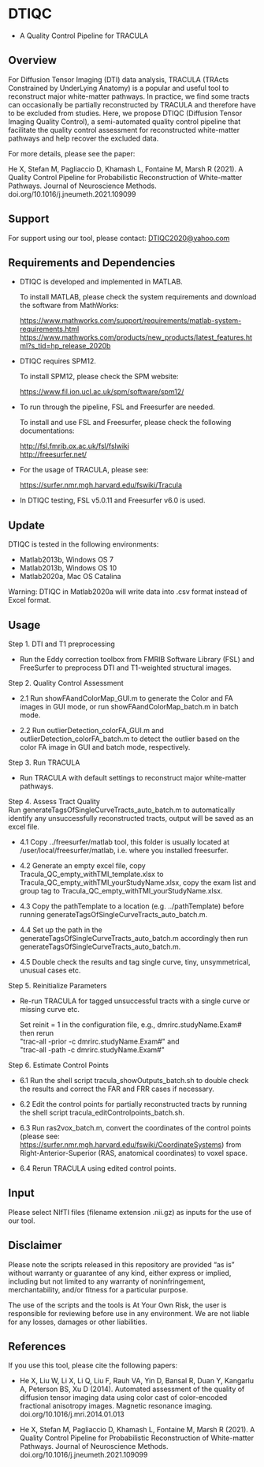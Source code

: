 # DTIQC  
- A Quality Control Pipeline for TRACULA


## Overview
For Diffusion Tensor Imaging (DTI) data analysis, TRACULA (TRActs Constrained by UnderLying Anatomy) is a popular and useful tool to reconstruct major white-matter pathways. In practice, we find some tracts can occasionally be partially reconstructed by TRACULA and therefore have to be excluded from studies. Here, we propose DTIQC (Diffusion Tensor Imaging Quality Control), a semi-automated quality control pipeline that facilitate the quality control assessment for reconstructed white-matter pathways and help recover the excluded data. 

For more details, please see the paper:

He X, Stefan M, Pagliaccio D, Khamash L, Fontaine M, Marsh R (2021). A Quality Control Pipeline for Probabilistic Reconstruction of White-matter Pathways. Journal of Neuroscience Methods. doi.org/10.1016/j.jneumeth.2021.109099

## Support
For support using our tool, please contact: DTIQC2020@yahoo.com

## Requirements and Dependencies

-	DTIQC is developed and implemented in MATLAB. 

	To install MATLAB, please check the system requirements and download the software from MathWorks: 

	https://www.mathworks.com/support/requirements/matlab-system-requirements.html \
	https://www.mathworks.com/products/new_products/latest_features.html?s_tid=hp_release_2020b

-	DTIQC requires SPM12. 

	To install SPM12, please check the SPM website:

	https://www.fil.ion.ucl.ac.uk/spm/software/spm12/ 

-	To run through the pipeline, FSL and Freesurfer are needed. 

	To install and use FSL and Freesurfer, please check the following documentations:

	http://fsl.fmrib.ox.ac.uk/fsl/fslwiki \
	http://freesurfer.net/

-	For the usage of TRACULA, please see:

	https://surfer.nmr.mgh.harvard.edu/fswiki/Tracula

-	In DTIQC testing, FSL v5.0.11 and Freesurfer v6.0 is used.

## Update

DTIQC is tested in the following environments:
-	Matlab2013b, Windows OS 7
-	Matlab2013b, Windows OS 10
-	Matlab2020a, Mac OS Catalina

Warning: DTIQC in Matlab2020a will write data into .csv format instead of Excel format.


##  Usage
Step 1. DTI and T1 preprocessing 
-	Run the Eddy correction toolbox from FMRIB Software Library (FSL) and FreeSurfer to preprocess DTI and T1-weighted structural images. 

Step 2. Quality Control Assessment
-	2.1 Run showFAandColorMap_GUI.m to generate the Color and FA images in GUI mode, or run showFAandColorMap_batch.m in batch mode.

-	2.2 Run outlierDetection_colorFA_GUI.m and outlierDetection_colorFA_batch.m to detect the outlier based on the color FA image in GUI and batch mode, respectively.

Step 3. Run TRACULA
-	Run TRACULA with default settings to reconstruct major white-matter pathways.

Step 4. Assess Tract Quality \
Run generateTagsOfSingleCurveTracts_auto_batch.m to automatically identify any unsuccessfully reconstructed tracts, output will be saved as an excel file.
-	4.1 Copy ../freesurfer/matlab tool, this folder is usually located at /user/local/freesurfer/matlab, i.e. where you installed freesurfer.

-	4.2 Generate an empty excel file, copy Tracula_QC_empty_withTMI_template.xlsx to Tracula_QC_empty_withTMI_yourStudyName.xlsx, copy the exam list and group tag to Tracula_QC_empty_withTMI_yourStudyName.xlsx.

-	4.3 Copy the pathTemplate to a location (e.g. ../pathTemplate) before running generateTagsOfSingleCurveTracts_auto_batch.m.

-	4.4 Set up the path in the generateTagsOfSingleCurveTracts_auto_batch.m accordingly then run generateTagsOfSingleCurveTracts_auto_batch.m.

-	4.5 Double check the results and tag single curve, tiny, unsymmetrical, unusual cases etc.

Step 5. Reinitialize Parameters
-	Re-run TRACULA for tagged unsuccessful tracts with a single curve or missing curve etc.

	Set reinit = 1 in the configuration file, e.g., dmrirc.studyName.Exam# then rerun \
	"trac-all -prior -c  dmrirc.studyName.Exam#" and  \
	"trac-all -path -c  dmrirc.studyName.Exam#"
 
Step 6. Estimate Control Points
-	6.1 Run the shell script tracula_showOutputs_batch.sh to double check the results and correct the FAR and FRR cases if necessary.

-	6.2 Edit the control points for partially reconstructed tracts by running the shell script tracula_editControlpoints_batch.sh.

-	6.3 Run ras2vox_batch.m, convert the coordinates of the control points (please see: https://surfer.nmr.mgh.harvard.edu/fswiki/CoordinateSystems) from Right-Anterior-Superior (RAS, anatomical coordinates) to voxel space.

-	6.4 Rerun TRACULA using edited control points.
	

##  Input 
Please select NIfTI files (filename extension .nii.gz) as inputs for the use of our tool.

## Disclaimer
Please note the scripts released in this repository are provided “as is” without warranty or guarantee of any kind, either express or implied, including but not limited to any warranty of noninfringement, merchantability, and/or fitness for a particular purpose.

The use of the scripts and the tools is At Your Own Risk, the user is responsible for reviewing before use in any environment. We are not liable for any losses, damages or other liabilities. 


## References

If you use this tool, please cite the following papers:

-	He X, Liu W, Li X, Li Q, Liu F, Rauh VA, Yin D, Bansal R, Duan Y, Kangarlu A, Peterson BS, Xu D (2014). Automated assessment of the quality of diffusion tensor imaging data using color cast of color-encoded fractional anisotropy images. Magnetic resonance imaging. doi.org/10.1016/j.mri.2014.01.013

-	He X, Stefan M, Pagliaccio D, Khamash L, Fontaine M, Marsh R (2021). A Quality Control Pipeline for Probabilistic Reconstruction of White-matter Pathways. Journal of Neuroscience Methods. doi.org/10.1016/j.jneumeth.2021.109099
